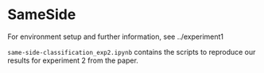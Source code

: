 SameSide
========

For environment setup and further information, see ../experiment1

`same-side-classification_exp2.ipynb` contains the scripts to reproduce our results for experiment 2 from the paper.
 
